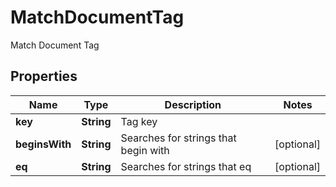 

# MatchDocumentTag

Match Document Tag

## Properties

| Name | Type | Description | Notes |
|------------ | ------------- | ------------- | -------------|
|**key** | **String** | Tag key |  |
|**beginsWith** | **String** | Searches for strings that begin with |  [optional] |
|**eq** | **String** | Searches for strings that eq |  [optional] |



